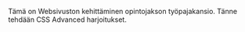 Tämä on Websivuston kehittäminen opintojakson työpajakansio. Tänne tehdään CSS Advanced harjoitukset.